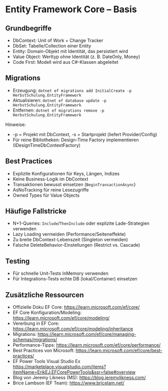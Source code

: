 # Entity Framework Core – Basis

## Grundbegriffe
- DbContext: Unit of Work + Change Tracker
- DbSet<TEntity>: Tabelle/Collection einer Entity
- Entity: Domain-Objekt mit Identität, das persistiert wird
- Value Object: Werttyp ohne Identität (z. B. DateOnly, Money)
- Code First: Modell wird aus C#-Klassen abgeleitet

## Migrations
- Erzeugung: `dotnet ef migrations add InitialCreate -p HerbstSchulung.EntityFramework`
- Aktualisieren: `dotnet ef database update -p HerbstSchulung.EntityFramework`
- Entfernen: `dotnet ef migrations remove -p HerbstSchulung.EntityFramework`

Hinweise:
- -p = Projekt mit DbContext, -s = Startprojekt (liefert Provider/Config)
- Für reine Bibliotheken: Design-Time Factory implementieren (IDesignTimeDbContextFactory)

## Best Practices
- Explizite Konfigurationen für Keys, Längen, Indizes
- Keine Business-Logik im DbContext
- Transaktionen bewusst einsetzen (`BeginTransactionAsync`)
- AsNoTracking für reine Lesezugriffe
- Owned Types für Value Objects


## Häufige Fallstricke
- N+1-Queries: `Include`/`ThenInclude` oder explizite Lade-Strategien verwenden
- Lazy Loading vermeiden (Performance/Seiteneffekte)
- Zu breite DbContext-Lebenszeit (Singleton vermeiden)
- Falsche DeleteBehavior-Einstellungen (Restrict vs. Cascade)

## Testing
- Für schnelle Unit-Tests InMemory verwenden
- Für Integrations-Tests echte DB (lokal/Container) einsetzen

## Zusätzliche Ressourcen
- Offizielle Doku EF Core: https://learn.microsoft.com/ef/core/
- EF Core Konfiguration/Modeling: https://learn.microsoft.com/ef/core/modeling/
- Vererbung in EF Core: https://learn.microsoft.com/ef/core/modeling/inheritance
- Migrations: https://learn.microsoft.com/ef/core/managing-schemas/migrations/
- Performance-Tipps: https://learn.microsoft.com/ef/core/performance/
- Best Practices von Microsoft: https://learn.microsoft.com/ef/core/best-practices/
- EF Power Tools Visual Studio Ex https://marketplace.visualstudio.com/items?itemName=ErikEJ.EFCorePowerTools&ssr=false#overview
- Blog von Jeremy Likness (MS): https://blog.jeremylikness.com/
- Brice Lambson (EF Team): https://www.bricelam.net/

